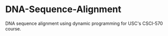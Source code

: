 # DNA-Sequence-Alignment
DNA sequence alignment using dynamic programming for USC's CSCI-570 course.
